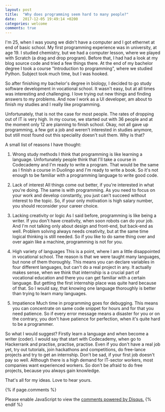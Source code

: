 ```yaml
---
layout: post
title:  "Why does programming seem hard to many people?"
date:   2017-12-05 19:49:14 +0200
categories: welcome
comments: true
---
```

I'm 25, when I was young we didn't have a computer and I got ethernet at end of basic school. My first programming experience was in university,
at age 19. I studied chemistry, but we had a computer lesson, where we played with Scratch (a drag and drop program). Before that, I had had a look at my blog source code and tried a few things there.
At the end of my bachelor degree I took a course "Introduction to programming", where we studied Python. Subject took much time, but I was hooked.

So after finishing my bachelor's degree in biology, I decided to go study software development in vocational school. It wasn't easy, but at all times was interesting and challenging.
I love trying out new things and finding answers to my problems. And now I work as a UI developer, am about to finish my studies and I really like programming.

Unfortunately, that is not the case for most people. The rates of dropping out of IT is very high. In my course, we started out with 36 people and at the moment only 12 are planning to finish school.
Okay, not all gave up programming, a few got a job and weren't interested in studies anymore, but still most found out this speciality doesn't suit them. Why is that?

A small list of reasons I have thought:
1) Wrong study methods
I think that programming is like learning a language. Unfortunately people think that I'll take a course in Codecademy and I'm ready to write a program.
That would be the same as I finish a course in Duolingo and I'm ready to write a book. So it's not enough to be familiar with a programming language to write good code.

2) Lack of interest
All things come out better, if you're interested in what you're doing. The same is with programming. As you need to focus on your work and develop constantly,
you just can't succeed without interest to the topic. So, if your only motivation is high salary number, you should reconsider your career choice.

3) Lacking creativity or logic
As I said before, programming is like being a writer. If you don't have creativity, when soon robots can do your job. And I'm not talking only about design and front-end,
but back-end as well. Problem solving always needs creativity, but at the same time logical thinking is still needed. So if you like to do same thing over and over again
like a machine, programming is not for you.

4) High variety of languages
This is a point, where I am a little disappointed in vocational school. The reason is that we were taught many languages, but none of them thoroughly.
This means you can declare variables in four different languages, but can't do a real project in any. It actually makes sense, when we think that internship is a crucial part of vocational education and
there you can get familiar with a certain language. But getting the first internship place was quite hard because of that. So I would say, that knowing one language thoroughly is better than trying to learn many languages.

5) Impatience
Much time in programming goes for debugging. This means you can concentrate on same code snippet for hours and for that you need patience. So if every error message means a disaster for you or
on the contrary, you don't have patience for perfection, when it's quite hard to be a programmer.

So what I would suggest? Firstly learn a language and when become a writer (coder). I would say that start with Codecademy, when go to Hackerrank and practise, practise, practise.
Even if you don't have a real job yet, try out tutorials, join hackathons and competitions, do free-lance projects and try to get an internship. Don't be sad, if your first job doesn't pay so well.
Although there is a high demand for IT-sector workers, most companies want experienced workers. So don't be afraid to do free projects, because you always gain knowledge.

That's all for my ideas. Love to hear yours.

{% if page.comments %}
 <div id="disqus_thread"></div>
 <script>

 /**
 *  RECOMMENDED CONFIGURATION VARIABLES: EDIT AND UNCOMMENT THE SECTION BELOW TO INSERT DYNAMIC VALUES FROM YOUR PLATFORM OR CMS.
 *  LEARN WHY DEFINING THESE VARIABLES IS IMPORTANT: https://disqus.com/admin/universalcode/#configuration-variables*/
 /*
 var disqus_config = function () {
 this.page.url = PAGE_URL;  // Replace PAGE_URL with your page's canonical URL variable
 this.page.identifier = PAGE_IDENTIFIER; // Replace PAGE_IDENTIFIER with your page's unique identifier variable
 };
 */
 (function() { // DON'T EDIT BELOW THIS LINE
 var d = document, s = d.createElement('script');
 s.src = 'https://varjekass-com-blog.disqus.com/embed.js';
 s.setAttribute('data-timestamp', +new Date());
 (d.head || d.body).appendChild(s);
 })();
 </script>
 <noscript>Please enable JavaScript to view the <a href="https://disqus.com/?ref_noscript">comments powered by Disqus.</a></noscript>
{% endif %}